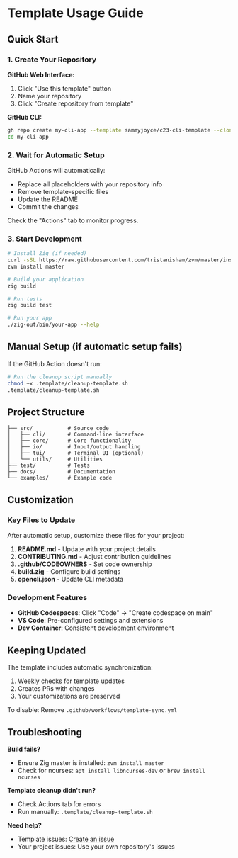 # Template Usage Guide

## Quick Start

### 1. Create Your Repository

**GitHub Web Interface:**
1. Click "Use this template" button
2. Name your repository
3. Click "Create repository from template"

**GitHub CLI:**
```bash
gh repo create my-cli-app --template sammyjoyce/c23-cli-template --clone
cd my-cli-app
```

### 2. Wait for Automatic Setup

GitHub Actions will automatically:
- Replace all placeholders with your repository info
- Remove template-specific files
- Update the README
- Commit the changes

Check the "Actions" tab to monitor progress.

### 3. Start Development

```bash
# Install Zig (if needed)
curl -sSL https://raw.githubusercontent.com/tristanisham/zvm/master/install.sh | bash
zvm install master

# Build your application
zig build

# Run tests
zig build test

# Run your app
./zig-out/bin/your-app --help
```

## Manual Setup (if automatic setup fails)

If the GitHub Action doesn't run:

```bash
# Run the cleanup script manually
chmod +x .template/cleanup-template.sh
.template/cleanup-template.sh
```

## Project Structure

```
├── src/           # Source code
│   ├── cli/       # Command-line interface
│   ├── core/      # Core functionality
│   ├── io/        # Input/output handling
│   ├── tui/       # Terminal UI (optional)
│   └── utils/     # Utilities
├── test/          # Tests
├── docs/          # Documentation
└── examples/      # Example code
```

## Customization

### Key Files to Update

After automatic setup, customize these files for your project:

1. **README.md** - Update with your project details
2. **CONTRIBUTING.md** - Adjust contribution guidelines
3. **.github/CODEOWNERS** - Set code ownership
4. **build.zig** - Configure build settings
5. **opencli.json** - Update CLI metadata

### Development Features

- **GitHub Codespaces**: Click "Code" → "Create codespace on main"
- **VS Code**: Pre-configured settings and extensions
- **Dev Container**: Consistent development environment

## Keeping Updated

The template includes automatic synchronization:

1. Weekly checks for template updates
2. Creates PRs with changes
3. Your customizations are preserved

To disable: Remove `.github/workflows/template-sync.yml`

## Troubleshooting

**Build fails?**
- Ensure Zig master is installed: `zvm install master`
- Check for ncurses: `apt install libncurses-dev` or `brew install ncurses`

**Template cleanup didn't run?**
- Check Actions tab for errors
- Run manually: `.template/cleanup-template.sh`

**Need help?**
- Template issues: [Create an issue](https://github.com/sammyjoyce/c23-cli-template/issues)
- Your project issues: Use your own repository's issues